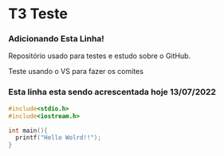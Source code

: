 # T3 Teste 
### Adicionando Esta Linha!

Repositório usado para testes e estudo sobre o GitHub.

Teste usando o VS para fazer os comites

### Esta linha esta sendo acrescentada hoje 13/07/2022

````c
#include<stdio.h>
#include<iostream.h>

int main(){
  printf("Hello Wolrd!!");
}
````
